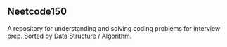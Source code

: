 ## Neetcode150
A repository for understanding and solving coding problems for interview prep. Sorted by Data Structure / Algorithm.
